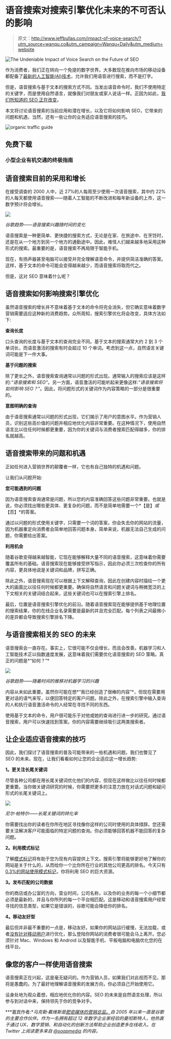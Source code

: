 # 语音搜索对搜索引擎优化未来的不可否认的影响

> 原文：<http://www.jeffbullas.com/impact-of-voice-search/?utm_source=wanqu.co&utm_campaign=Wanqu+Daily&utm_medium=website>

![The Undeniable Impact of Voice Search on the Future of SEO](img/b7ea1a1c5c0cf49f6d00ded3cb6f0682.png)

作为消费者，我们正在转向一个免提的数字世界。大多数现在推向市场的移动设备都配备了[最新的人工智能(AI)技术](https://www.jeffbullas.com/artificial-intelligence/)，允许我们用语音进行搜索，而不是打字。

但是，语音搜索与基于文本的搜索方式不同。当发出语音命令时，我们不使用特定的关键字，而是使用自然语言，就像我们对朋友或家人说话一样。正因为如此，[我们所知道的 SEO 正在改变](https://www.jeffbullas.com/seo-basics/)。

本文将讨论语音搜索的当前应用和潜在增长，以及它将如何影响 SEO，它带来的问题和机遇，当然，还有一些让你的业务适应语音搜索的技巧。

![organic traffic guide](img/824422b0163d59e04e6a7c084ad3d7b2.png)

## 免费下载

### 小型企业有机交通的终极指南

## 语音搜索目前的采用和增长

在接受调查的 2000 人中，近 27%的人每周至少使用一次语音搜索，其中约 22%的人每天都使用语音搜索——随着人工智能的不断改进和每年新设备的上市，这一数字预计将会增长。

![](img/2f59713d774233809b3dcf4139e49abf.png)

*谷歌趋势——语音搜索兴趣随时间的变化*

语音搜索是一种更简单、更快捷的搜索方式，无论是在家、在旅途中、在烹饪时，还是在从一个地方到另一个地方的通勤途中。因此，难怪人们越来越多地采用这种形式的搜索。最重要的是，语音搜索不再局限于智能手机。

现在，有扬声器甚至电脑可以接受并完全理解语音命令，并提供简洁准确的答案。这样，基于文本的命令可能会变得越来越少，而语音搜索将取而代之。

但是，这对 SEO 意味着什么呢？

## 语音搜索如何影响搜索引擎优化

虽然语音搜索的增长并不意味着基于文本的命令将完全消失，但它确实意味着数字营销需要适应这种新的消费趋势。众所周知，搜索引擎优化将会改变，具体方法如下:

**查询长度**

口头查询的长度与基于文本的查询完全不同。基于文本的搜索通常大约 2 到 3 个单词长，而语音激活的搜索有时会超过 10 个单词。考虑到这一点，自然语言关键词可能是下一件大事。

**基于问题的搜索**

除了更长之外，语音搜索查询通常以问题的形式出现。通常输入的搜索应该是这样的:*“语音搜索和 SEO”*。另一方面，语音激活的可能听起来更像这样:*“语音搜索将如何影响 SEO？”*。因此，将问题形式的关键词作为内容策略的一部分是很重要的。

**意图明确的查询**

由于语音搜索通常以问题的形式出现，它们揭示了用户的意图水平。作为营销人员，识别这些高价值的问题并相应地优化内容非常重要。在这种情况下，使用自然语言比以往任何时候都更重要，因为你的关键词与消费者搜索匹配得越多，你的排名就越高。

## 语音搜索带来的问题和机遇

正如任何进入营销世界的颠覆者一样，它也有自己独特的机遇和问题。

让我们从问题开始:

**您可能遇到的问题**

因为语音搜索查询通常是问题，所以您的内容准确回答这些问题非常重要。也就是说，你必须找出哪些更具体、更复杂的问题，而不是简单地需要一个*【是】*或*【否】*的答案。

通过以问题的形式使用关键字，只需要一个词的答案，你会失去你的网站的流量，因为机器重定向消费者会简单地回答问题本身。简单来说，机器无法自己生成的问题，你需要给出答案。

**利用机会**

随着谷歌变得越来越智能，它现在能够解释大量不同的语音搜索，这意味着你需要覆盖所有的基础。语音搜索现在能够接受拼写指示，因此你必须三次检查你的所有内容，更具体地说是关键词和品牌，拼写正确。

除此之外，语音搜索现在可以根据上下文解释查询，因此在创建内容时描绘一个更大的画面比以往任何时候都更重要。确保将自然语言和问题关键词与稍微宽泛的上下文相关的关键词结合起来，这些关键词也可以在搜索引擎上排名。

最后，位置是语音搜索引擎优化的前沿。随着语音搜索现在能够提供基于地理位置的搜索结果，你的在线企业名录需要是最新的并且完全匹配。每个列表之间最微小的差异都会导致搜索引擎排名下降。

## 与语音搜索相关的 SEO 的未来

语音搜索会一直存在。事实上，它很可能不仅会增长，而且会改善。机器学习和人工智能技术正以指数速度发展，这意味着我们需要优化语音搜索的 SEO 策略。真正的问题是*“如何？”*

![](img/50203397a7305642db06531ceba8f759.png)

*谷歌趋势——随着时间的推移对机器学习的兴趣*

内容从未如此重要。虽然你可能在想*“我已经创造了很棒的内容”*，但现在需要用更对话的语气来写，以便回答特定的客户问题。除此之外，在搜索引擎中输入查询的人和执行语音激活命令的人经常在寻找不同的东西。

使用基于文本的命令，用户很可能乐于对他或她的查询进行进一步的研究。通过语音搜索，用户可以快速找到答案。你的内容需要继续吸引这两类搜索者。

## 让企业适应语音搜索的技巧

因此，我们探讨了语音搜索的普及可能带来的一些机遇和问题。我们也瞥见了 SEO 的未来。现在，让我们看看如何让您的企业适应这一增长趋势:

**1。更关注长尾关键词**

尽管各种公司都在用长尾关键词优化他们的内容，但现在这样做比以往任何时候都更重要。当你做关键词研究的时候，你需要把更多的注意力放在对话式问题和疑问形式的长尾关键词上。

![](img/031293d7709fa7fd60e9a1ca251c1f1e.png)

*尼尔·帕特尔——长尾关键词的转化率*

你需要找出你的读者在你所在地区寻找像你这样的公司时使用的具体措辞。您还需要关注解决客户可能面临的特定问题的查询。你必须能够回答机器不能回答的复杂问题。

**2。利用模式标记**

了解[模式标记](https://www.jeffbullas.com/schema-org-markup-and-structured-data/)将有助于您为现有内容提供上下文。搜索引擎将能够更好地了解你的网站是关于什么的，从而给你一个比你所在行业的其他公司更高的排名。今天只有 [0.3%的网站使用模式标记](https://www.searchmetrics.com/news-and-events/schema-org-in-google-search-results/)，你将利用 SEO 的巨大资源。

**3。发布匹配的公司数据**

你的商店或办公室的方向，营业时间，公司名称，以及你的业务的每一个小细节都必须是最新的，并且与你所列的每一个平台相匹配。这是移动和语音搜索用户经常寻找的信息类型，如果它是错误的，谷歌可能会降低你的排名。

**4。移动友好型**

最后但并非最不重要的一点是，移动友好。如果你的网站运行缓慢，无法加载，或者[没有针对移动用户](https://www.soapmedia.co.uk/8-reasons-why-2017-will-be-the-year-for-mobile/)进行优化，那么登陆你网站的消费者很可能会马上离开。您必须针对 Mac、Windows 和 Android 以及智能手机、平板电脑和电脑优化您的在线平台。

## 像您的客户一样使用语音搜索

语音搜索正在兴起，这是毫无疑问的。作为营销人员，如果我们对此视而不见，那将是愚蠢的。为了最好地理解语音搜索的发展方向，你必须自己开始使用它。

设身处地为观众着想，相应地优化你的内容。SEO 的未来是自然语言处理，所以参与到对话中来，保持领先于你的竞争对手。

***嘉宾作者:**马克勒·戴维斯是[肥皂媒体的营销总监。](https://www.soapmedia.co.uk/)自 2005 年以来一直是谷歌的主要合作伙伴。作为一名拥有超过 12 年数字企业家经验的曼彻斯特人，他热衷于通过 UX、数字营销、*和*自动化的创新方法帮助企业创造更多在线收入。在 Twitter 上阅读更多来自 [@soapmedia](https://twitter.com/soapmedia?lang=en) 的内容。*